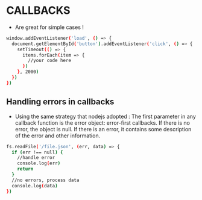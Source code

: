 # CALLBACKS

* Are great for simple cases !

```bash
window.addEventListener('load', () => {
  document.getElementById('button').addEventListener('click', () => {
    setTimeout(() => {
      items.forEach(item => {
        //your code here
      })
    }, 2000)
  })
})
```

## Handling errors in callbacks

* Using the same strategy that nodejs adopted : The first parameter in any callback function is the error object: error-first callbacks. If there is no error, the object is null. If there is an error, it contains some description of the error and other information.

```bash
fs.readFile('/file.json', (err, data) => {
  if (err !== null) {
    //handle error
    console.log(err)
    return
  }
  //no errors, process data
  console.log(data)
})
```

